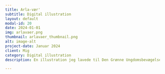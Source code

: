 ```yaml
---
title: Arla-vær'
subtitle: Digital illustration
layout: default
modal-id: 20
date: 2024-01-01
img: arlavaer.png
thumbnail: arlavaer_thumbnail.png
alt: image-alt
project-date: Januar 2024
client: Mig
category: Digital illustration
description: En illustration jeg lavede til Den Grønne Ungdomsbevægelses kampagne mod greenwashing, hvor spotlight lå på Arla.

---
```

